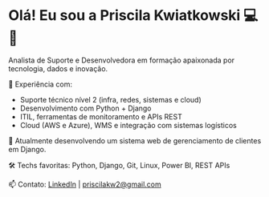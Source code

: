 # Olá! Eu sou a Priscila Kwiatkowski 💻🚀

Analista de Suporte e Desenvolvedora em formação apaixonada por tecnologia, dados e inovação.

🎯 Experiência com:
- Suporte técnico nível 2 (infra, redes, sistemas e cloud)
- Desenvolvimento com Python + Django
- ITIL, ferramentas de monitoramento e APIs REST
- Cloud (AWS e Azure), WMS e integração com sistemas logísticos

📌 Atualmente desenvolvendo um sistema web de gerenciamento de clientes em Django.

🛠️ Techs favoritas: Python, Django, Git, Linux, Power BI, REST APIs

📫 Contato: [LinkedIn](https://www.linkedin.com/in/priscilakw) | priscilakw2@gmail.com
